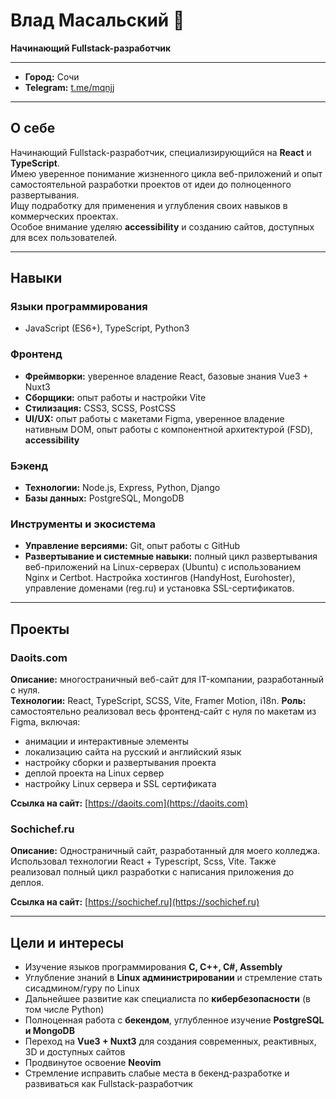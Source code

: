 # Влад Масальский 👋
**Начинающий Fullstack-разработчик**

---

- **Город:** Сочи
- **Telegram:** [t.me/mqnjj](https://t.me/mqnjj)

---

## О себе
Начинающий Fullstack-разработчик, специализирующийся на **React** и **TypeScript**.  
Имею уверенное понимание жизненного цикла веб-приложений и опыт самостоятельной разработки проектов от идеи до полноценного развертывания.  
Ищу подработку для применения и углубления своих навыков в коммерческих проектах.  
Особое внимание уделяю **accessibility** и созданию сайтов, доступных для всех пользователей.

---

## Навыки

### Языки программирования
- JavaScript (ES6+), TypeScript, Python3

### Фронтенд
- **Фреймворки:** уверенное владение React, базовые знания Vue3 + Nuxt3  
- **Сборщики:** опыт работы и настройки Vite  
- **Стилизация:** CSS3, SCSS, PostCSS  
- **UI/UX:** опыт работы с макетами Figma, уверенное владение нативным DOM, опыт работы с компонентной архитектурой (FSD), **accessibility**  

### Бэкенд
- **Технологии:** Node.js, Express, Python, Django  
- **Базы данных:** PostgreSQL, MongoDB  

### Инструменты и экосистема
- **Управление версиями:** Git, опыт работы с GitHub  
- **Развертывание и системные навыки:** полный цикл развертывания веб-приложений на Linux-серверах (Ubuntu) с использованием Nginx и Certbot. Настройка хостингов (HandyHost, Eurohoster), управление доменами (reg.ru) и установка SSL-сертификатов.  

---

## Проекты

### Daoits.com
**Описание:** многостраничный веб-сайт для IT-компании, разработанный с нуля.  
**Технологии:** React, TypeScript, SCSS, Vite, Framer Motion, i18n.
**Роль:** самостоятельно реализовал весь фронтенд-сайт с нуля по макетам из Figma, включая:  
- анимации и интерактивные элементы  
- локализацию сайта на русский и английский язык  
- настройку сборки и развертывания проекта  
- деплой проекта на Linux сервер  
- настройку Linux сервера и SSL сертификата  

**Ссылка на сайт:** [https://daoits.com](https://daoits.com)

### Sochichef.ru
**Описание:** Одностраничный сайт, разработанный для моего колледжа. Использовал технологии React + Typescript, Scss, Vite. Также реализовал полный цикл разработки с написания приложения до деплоя.

**Ссылка на сайт:** [https://sochichef.ru](https://sochichef.ru)

---

## Цели и интересы
- Изучение языков программирования **C, C++, C#, Assembly**  
- Углубление знаний в **Linux администрировании** и стремление стать сисадмином/гуру по Linux  
- Дальнейшее развитие как специалиста по **кибербезопасности** (в том числе Python)  
- Полноценная работа с **бекендом**, углубленное изучение **PostgreSQL и MongoDB**  
- Переход на **Vue3 + Nuxt3** для создания современных, реактивных, 3D и доступных сайтов  
- Продвинутое освоение **Neovim**  
- Стремление исправить слабые места в бекенд-разработке и развиваться как Fullstack-разработчик  

